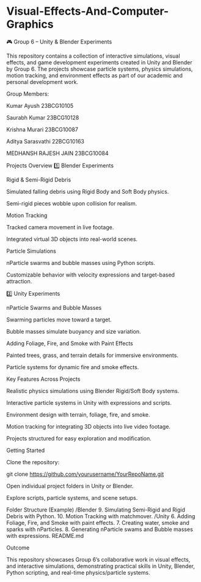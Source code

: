# Visual-Effects-And-Computer-Graphics

🎮 Group 6 – Unity & Blender Experiments

This repository contains a collection of interactive simulations, visual effects, and game development experiments created in Unity and Blender by Group 6. The projects showcase particle systems, physics simulations, motion tracking, and environment effects as part of our academic and personal development work.

Group Members:

Kumar Ayush 23BCG10105

Saurabh Kumar 23BCG10128

Krishna Murari 23BCG10087

Aditya Sarasvathi 22BCG10163

MEDHANSH RAJESH JAIN 23BCG10084

Projects Overview
1️⃣ Blender Experiments

Rigid & Semi-Rigid Debris

Simulated falling debris using Rigid Body and Soft Body physics.

Semi-rigid pieces wobble upon collision for realism.

Motion Tracking

Tracked camera movement in live footage.

Integrated virtual 3D objects into real-world scenes.

Particle Simulations

nParticle swarms and bubble masses using Python scripts.

Customizable behavior with velocity expressions and target-based attraction.

2️⃣ Unity Experiments

nParticle Swarms and Bubble Masses

Swarming particles move toward a target.

Bubble masses simulate buoyancy and size variation.

Adding Foliage, Fire, and Smoke with Paint Effects

Painted trees, grass, and terrain details for immersive environments.

Particle systems for dynamic fire and smoke effects.

Key Features Across Projects

Realistic physics simulations using Blender Rigid/Soft Body systems.

Interactive particle systems in Unity with expressions and scripts.

Environment design with terrain, foliage, fire, and smoke.

Motion tracking for integrating 3D objects into live video footage.

Projects structured for easy exploration and modification.

Getting Started

Clone the repository:

git clone https://github.com/yourusername/YourRepoName.git


Open individual project folders in Unity or Blender.

Explore scripts, particle systems, and scene setups.

Folder Structure (Example)
/Blender
    9. Simulating Semi-Rigid and Rigid Debris with Python. 
    10. Motion Tracking with matchmover.
/Unity
    6. Adding Foliage, Fire, and Smoke with paint effects. 
    7. Creating water, smoke and sparks with nParticles. 
    8. Generating nParticle swams and Bubble masses with expressions.
README.md

Outcome

This repository showcases Group 6’s collaborative work in visual effects, and interactive simulations, demonstrating practical skills in Unity, Blender, Python scripting, and real-time physics/particle systems.
